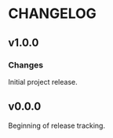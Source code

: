 # CHANGELOG

## v1.0.0

### Changes

Initial project release.

## v0.0.0

Beginning of release tracking.
